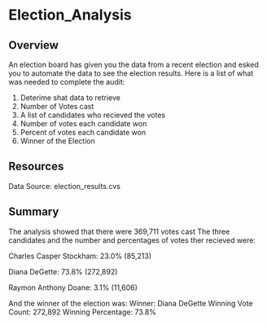 # Election_Analysis

## Overview
An election board has given you the data from a recent election and esked you to automate the data to see the election results. Here is a list of what was needed to complete the audit:

1. Deterime shat data to retrieve
2. Number of Votes cast
3. A list of candidates who recieved the votes
4. Number of votes each candidate won
5. Percent of votes each candidate won
6. Winner of the Election

## Resources

Data Source: election_results.cvs

## Summary

The analysis showed that there were 369,711 votes cast
The three candidates  and the number and percentages of votes ther recieved were:

Charles Casper Stockham: 23.0% (85,213)

Diana DeGette: 73.8% (272,892)

Raymon Anthony Doane: 3.1% (11,606)

And the winner of the election was:
Winner: Diana DeGette
Winning Vote Count: 272,892
Winning Percentage: 73.8%

